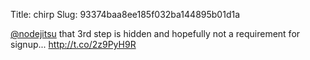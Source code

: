 Title: chirp
Slug: 93374baa8ee185f032ba144895b01d1a

<a href="http://twitter.com/nodejitsu">@nodejitsu</a> that 3rd step is hidden and hopefully not a requirement for signup... <a href="http://t.co/2z9PyH9R">http://t.co/2z9PyH9R</a>
